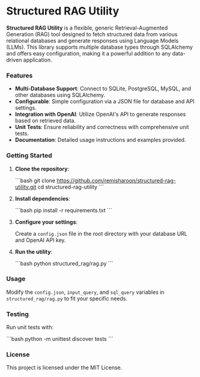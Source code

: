 # Structured RAG Utility

**Structured RAG Utility** is a flexible, generic Retrieval-Augmented Generation (RAG) tool designed to fetch structured data from various relational databases and generate responses using Language Models (LLMs). This library supports multiple database types through SQLAlchemy and offers easy configuration, making it a powerful addition to any data-driven application.

### Features

- **Multi-Database Support**: Connect to SQLite, PostgreSQL, MySQL, and other databases using SQLAlchemy.
- **Configurable**: Simple configuration via a JSON file for database and API settings.
- **Integration with OpenAI**: Utilize OpenAI's API to generate responses based on retrieved data.
- **Unit Tests**: Ensure reliability and correctness with comprehensive unit tests.
- **Documentation**: Detailed usage instructions and examples provided.

### Getting Started

1. **Clone the repository**:

   \```bash
   git clone https://github.com/remisharoon/structured-rag-utility.git
   cd structured-rag-utility
   \```

2. **Install dependencies**:

   \```bash
   pip install -r requirements.txt
   \```

3. **Configure your settings**:

   Create a `config.json` file in the root directory with your database URL and OpenAI API key.

4. **Run the utility**:

   \```bash
   python structured_rag/rag.py
   \```

### Usage

Modify the `config.json`, `input_query`, and `sql_query` variables in `structured_rag/rag.py` to fit your specific needs.

### Testing

Run unit tests with:

\```bash
python -m unittest discover tests
\```

### License

This project is licensed under the MIT License.
